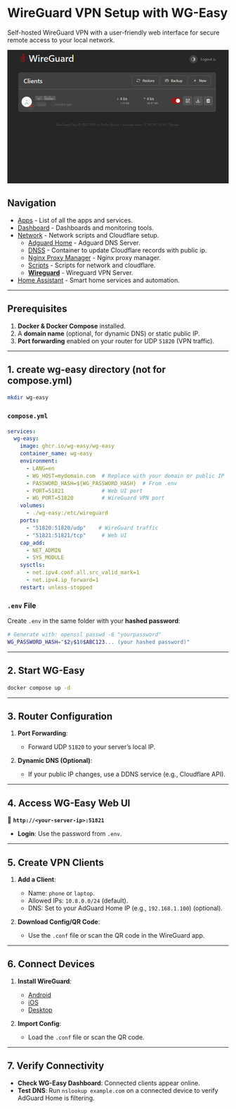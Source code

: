 # **WireGuard VPN Setup with WG-Easy**  

Self-hosted WireGuard VPN with a user-friendly web interface for secure remote access to your local network.

![alt text](/assets/network/wireguard.png)

## Navigation
* [Apps](/apps/README.md) - List of all the apps and services.
* [Dashboard](/dashboard/README.md) - Dashboards and monitoring tools.
* [Network](/network/README.md) - Network scripts and Cloudflare setup.
  - [Adguard Home](/network/adguardHome/README.md) - Adguard DNS Server.
  - [DNSS](/network/dnss/README.md) - Container to update Cloudflare records with public ip.
  - [Nginx Proxy Manager](/network/nginx/README.md) - Nginx proxy manager.
  - [Scripts](/network/scripts/README.md) - Scripts for network and cloudflare.
  - [__Wireguard__](/network/wireguard/README.md) - Wireguard VPN Server.
* [Home Assistant](/homeassistant/README.md) - Smart home services and automation.

---

## **Prerequisites**
1. **Docker & Docker Compose** installed.
2. A **domain name** (optional, for dynamic DNS) or static public IP.
3. **Port forwarding** enabled on your router for UDP `51820` (VPN traffic).

---

## **1. create wg-easy directory (not for compose.yml)**
```bash
mkdir wg-easy
```

### **`compose.yml`**
```yaml
services:
  wg-easy:
    image: ghcr.io/wg-easy/wg-easy
    container_name: wg-easy
    environment:
      - LANG=en
      - WG_HOST=mydomain.com  # Replace with your domain or public IP
      - PASSWORD_HASH=${WG_PASSWORD_HASH}  # From .env
      - PORT=51821            # Web UI port
      - WG_PORT=51820         # WireGuard VPN port
    volumes:
      - ./wg-easy:/etc/wireguard
    ports:
      - "51820:51820/udp"    # WireGuard traffic
      - "51821:51821/tcp"     # Web UI
    cap_add:
      - NET_ADMIN
      - SYS_MODULE
    sysctls:
      - net.ipv4.conf.all.src_valid_mark=1
      - net.ipv4.ip_forward=1
    restart: unless-stopped
```

### **`.env` File**
Create `.env` in the same folder with your **hashed password**:
```bash
# Generate with: openssl passwd -6 "yourpassword"
WG_PASSWORD_HASH="$2y$10$ABC123... (your hashed password)"
```

---

## **2. Start WG-Easy**
```bash
docker compose up -d
```

---

## **3. Router Configuration**
1. **Port Forwarding**:  
   - Forward UDP `51820` to your server’s local IP.  

2. **Dynamic DNS (Optional)**:  
   - If your public IP changes, use a DDNS service (e.g., Cloudflare API).

---

## **4. Access WG-Easy Web UI**
🔗 **`http://<your-server-ip>:51821`**  
- **Login**: Use the password from `.env`.  

---

## **5. Create VPN Clients**
1. **Add a Client**:  
   - Name: `phone` or `laptop`.  
   - Allowed IPs: `10.8.0.0/24` (default).  
   - DNS: Set to your AdGuard Home IP (e.g., `192.168.1.100`) (optional).  

2. **Download Config/QR Code**:  
   - Use the `.conf` file or scan the QR code in the WireGuard app.  
---

## **6. Connect Devices**
1. **Install WireGuard**:  
   - [Android](https://play.google.com/store/apps/details?id=com.wireguard.android)  
   - [iOS](https://apps.apple.com/app/wireguard/id1441195209)  
   - [Desktop](https://www.wireguard.com/install/)  

2. **Import Config**:  
   - Load the `.conf` file or scan the QR code.  

---

## **7. Verify Connectivity**
- **Check WG-Easy Dashboard**: Connected clients appear online.  
- **Test DNS**: Run `nslookup example.com` on a connected device to verify AdGuard Home is filtering.  
